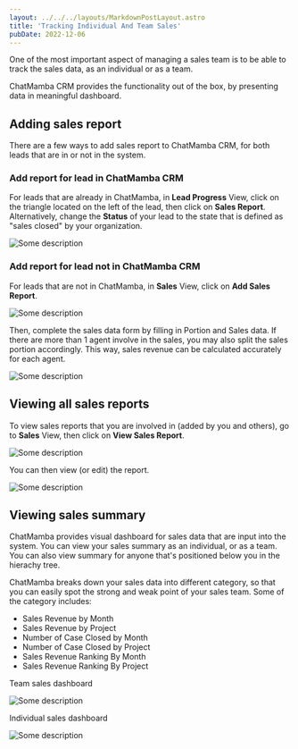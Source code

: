 ```yaml
---
layout: ../../../layouts/MarkdownPostLayout.astro
title: 'Tracking Individual And Team Sales'
pubDate: 2022-12-06
---
```


One of the most important aspect of managing a sales team is to be able to track the sales data, as an individual or as a team.

ChatMamba CRM provides the functionality out of the box, by presenting data in meaningful dashboard.

## Adding sales report

There are a few ways to add sales report to ChatMamba CRM, for both leads that are in or not in the system.

### Add report for lead in ChatMamba CRM

For leads that are already in ChatMamba, in **Lead Progress** View, click on the triangle located on the left of the lead, then click on **Sales Report**. Alternatively, change the **Status** of your lead to the state that is defined as "sales closed" by your organization.

![Some description](/kb/tracking-individual-and-team-sales/context-menu-add-sales-report.PNG)

### Add report for lead not in ChatMamba CRM

For leads that are not in ChatMamba, in **Sales** View, click on **Add Sales Report**.

![Some description](/kb/tracking-individual-and-team-sales/sales-view-add-sales-report.PNG)

Then, complete the sales data form by filling in Portion and Sales data. If there are more than 1 agent involve in the sales, you may also split the sales portion accordingly. This way, sales revenue can be calculated accurately for each agent.

![Some description](/kb/tracking-individual-and-team-sales/portion-data.PNG)

## Viewing all sales reports

To view sales reports that you are involved in (added by you and others), go to **Sales** View, then click on **View Sales Report**.

![Some description](/kb/tracking-individual-and-team-sales/sales-view-view-all-reports.PNG)

You can then view (or edit) the report.

![Some description](/kb/tracking-individual-and-team-sales/viewing-created-sales-report.PNG)

## Viewing sales summary

ChatMamba provides visual dashboard for sales data that are input into the system. You can view your sales summary as an individual, or as a team. You can also view summary for anyone that's positioned below you in the hierachy tree.

ChatMamba breaks down your sales data into different category, so that you can easily spot the strong and weak point of your sales team. Some of the category includes:

- Sales Revenue by Month
- Sales Revenue by Project
- Number of Case Closed by Month
- Number of Case Closed by Project
- Sales Revenue Ranking By Month
- Sales Revenue Ranking By Project

Team sales dashboard

![Some description](/kb/tracking-individual-and-team-sales/sales-data-dashboard.PNG)

Individual sales dashboard

![Some description](/kb/tracking-individual-and-team-sales/individual-sales-dashboard.PNG)
